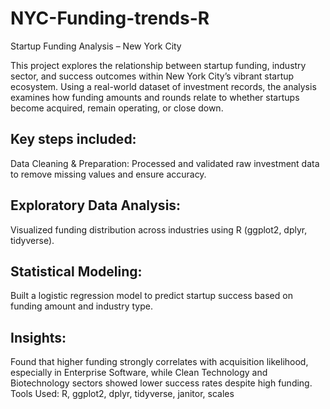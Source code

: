 # NYC-Funding-trends-R
Startup Funding Analysis – New York City

This project explores the relationship between startup funding, industry sector, and success outcomes within New York City’s vibrant startup ecosystem. Using a real-world dataset of investment records, the analysis examines how funding amounts and rounds relate to whether startups become acquired, remain operating, or close down.

## Key steps included: 

Data Cleaning & Preparation: Processed and validated raw investment data to remove missing values and ensure accuracy.

## Exploratory Data Analysis: 
Visualized funding distribution across industries using R (ggplot2, dplyr, tidyverse).

## Statistical Modeling:
Built a logistic regression model to predict startup success based on funding amount and industry type.

## Insights:
Found that higher funding strongly correlates with acquisition likelihood, especially in Enterprise Software, while Clean Technology and Biotechnology sectors showed lower success rates despite high funding.
Tools Used: R, ggplot2, dplyr, tidyverse, janitor, scales
